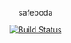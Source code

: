 <p align="center">safeboda</p>

<p align="center">
<a href="https://travis-ci.org/mogetutu/safeboda"><img src="https://travis-ci.org/mogetutu/safeboda.svg" alt="Build Status"></a>
</p>
